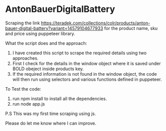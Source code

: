 # AntonBauerDigitalBattery
Scraping the link https://teradek.com/collections/colr/products/anton-bauer-digital-battery?variant=14579104677933  for the product name, sku and price using puppeteer library.


What the script does and the approach:
1. I have created this script to scrape the required details using two approaches.
2. First I check for the details in the window object where it is saved under BOLD obeject inside products key. 
3. If the required information is not found in the window object, the code will then run using selectors and various functions defined in puppeteer.

To Test the code:
1. run npm install to install all the dependencies.
2. run node app.js


P.S This was my first time scraping using js.

Please do let me know where I can improve.
